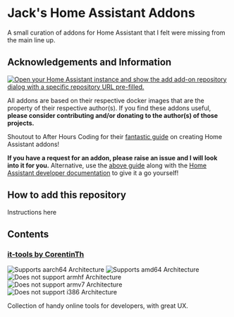 # Jack's Home Assistant Addons
A small curation of addons for Home Assistant that I felt were missing from the main line up.

## Acknowledgements and Information
[![Open your Home Assistant instance and show the add add-on repository dialog with a specific repository URL pre-filled.](https://my.home-assistant.io/badges/supervisor_add_addon_repository.svg)](https://my.home-assistant.io/redirect/supervisor_add_addon_repository/?repository_url=https%3A%2F%2Fgithub.com%2FJackTyson%2FJack-s-Home-Assistant-Addons)

All addons are based on their respective docker images that are the property of their respective author(s). If you find these addons useful, **please consider contributing and/or donating to the author(s) of those projects.**

Shoutout to After Hours Coding for their [fantastic guide](https://afterhourscoding.wordpress.com/2023/01/21/making-your-own-home-assistant-add-on/) on creating Home Assistant addons!

**If you have a request for an addon, please raise an issue and I will look into it for you.** Alternative, use the [above guide](https://afterhourscoding.wordpress.com/2023/01/21/making-your-own-home-assistant-add-on/) along with the [Home Assistant developer documentation](https://developers.home-assistant.io/docs/add-ons/tutorial/) to give it a go yourself!

## How to add this repository
Instructions here
## Contents
### [it-tools by CorentinTh](https://github.com/CorentinTh/it-tools)
![Supports aarch64 Architecture][aarch64-shield-yes]
![Supports amd64 Architecture][amd64-shield-yes]
![Does not support armhf Architecture][armhf-shield-no]
![Does not support armv7 Architecture][armv7-shield-no]
![Does not support i386 Architecture][i386-shield-no]

Collection of handy online tools for developers, with great UX.




[//]: # (Badges)
[aarch64-shield-yes]: https://img.shields.io/badge/aarch64-yes-green.svg
[amd64-shield-yes]: https://img.shields.io/badge/amd64-yes-green.svg
[armhf-shield-yes]: https://img.shields.io/badge/armhf-yes-green.svg
[armv7-shield-yes]: https://img.shields.io/badge/armv7-yes-green.svg
[i386-shield-yes]: https://img.shields.io/badge/i386-yes-green.svg
[aarch64-shield-no]: https://img.shields.io/badge/aarch64-no-red.svg
[amd64-shield-no]: https://img.shields.io/badge/amd64-no-red.svg
[armhf-shield-no]: https://img.shields.io/badge/armhf-no-red.svg
[armv7-shield-no]: https://img.shields.io/badge/armv7-no-red.svg
[i386-shield-no]: https://img.shields.io/badge/i386-no-red.svg
